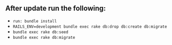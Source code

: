 ## After update run the following:
* `run: bundle install`
* `RAILS_ENV=development bundle exec rake db:drop db:create db:migrate`
* `bundle exec rake db:seed`
* `bundle exec rake db:migrate`